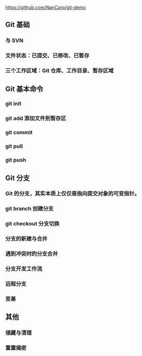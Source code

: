 https://github.com/NanCarp/git-demo

## Git 基础
### 与 SVN 
### 文件状态：已提交、已修改、已暂存
### 三个工作区域：Git 仓库、工作目录、暂存区域

## Git 基本命令  
### git init  
### git add 添加文件到暂存区
### git commit  
### git pull  
### git push  

## Git 分支
### Git 的分支，其实本质上仅仅是指向提交对象的可变指针。
### git branch 创建分支
### git checkout 分支切换
### 分支的新建与合并
### 遇到冲突时的分支合并 
### 分支开发工作流
### 远程分支
### 变基

## 其他
### 储藏与清理
### 重置揭密


